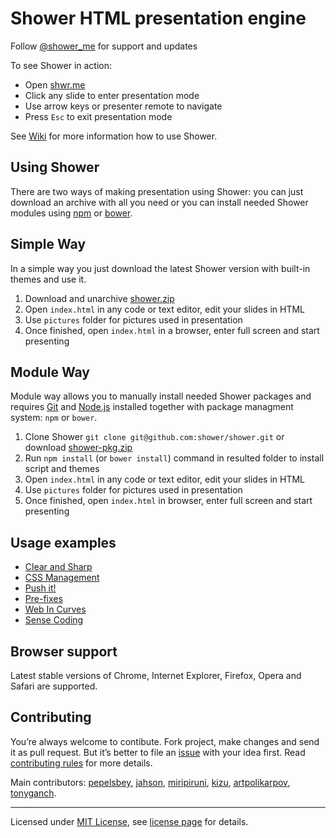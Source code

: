 # Shower HTML presentation engine

Follow [@shower_me](https://twitter.com/shower_me) for support and updates

To see Shower in action:

- Open [shwr.me](http://shwr.me/)
- Click any slide to enter presentation mode
- Use arrow keys or presenter remote to navigate
- Press `Esc` to exit presentation mode

See [Wiki](https://github.com/shower/shower/wiki) for more information how to use Shower.

## Using Shower

There are two ways of making presentation using Shower: you can just download an archive with all you need or you can install needed Shower modules using [npm](https://www.npmjs.org) or [bower](http://bower.io).

## Simple Way

In a simple way you just download the latest Shower version with built-in themes and use it.

1. Download and unarchive [shower.zip](http://shwr.me/shower.zip)
2. Open `index.html` in any code or text editor, edit your slides in HTML
3. Use `pictures` folder for pictures used in presentation
4. Once finished, open `index.html` in a browser, enter full screen and start presenting

## Module Way

Module way allows you to manually install needed Shower packages and requires [Git](http://git-scm.com/) and [Node.js](http://nodejs.org/) installed together with package managment system: `npm` or `bower`.

1. Clone Shower `git clone git@github.com:shower/shower.git` or download [shower-pkg.zip](http://shwr.me/shower-pkg.zip)
2. Run `npm install` (or `bower install`) command in resulted folder to install script and themes
3. Open `index.html` in any code or text editor, edit your slides in HTML
4. Use `pictures` folder for pictures used in presentation
5. Once finished, open `index.html` in browser, enter full screen and start presenting

## Usage examples

- [Clear and Sharp](http://pepelsbey.net/pres/clear-and-sharp/)
- [CSS Management](http://pepelsbey.net/pres/knife-train/)
- [Push it!](http://pepelsbey.net/pres/push-it/)
- [Pre-fixes](http://pepelsbey.net/pres/pre-fixes/)
- [Web In Curves](http://pepelsbey.net/pres/web-in-curves/)
- [Sense Coding](http://pepelsbey.net/pres/sense-coding/)

## Browser support

Latest stable versions of Chrome, Internet Explorer, Firefox, Opera and Safari are supported.

## Contributing

You’re always welcome to contibute. Fork project, make changes and send it as pull request. But it’s better to file an [issue](https://github.com/shower/shower/issues) with your idea first. Read [contributing rules](https://github.com/shower/shower/blob/master/Contributing.md) for more details.

Main contributors: [pepelsbey](https://github.com/pepelsbey), [jahson](https://github.com/jahson), [miripiruni](https://github.com/miripiruni), [kizu](https://github.com/kizu), [artpolikarpov](https://github.com/artpolikarpov), [tonyganch](https://github.com/tonyganch).

---
Licensed under [MIT License](http://en.wikipedia.org/wiki/MIT_License), see [license page](https://github.com/shower/shower/wiki/MIT-License) for details.